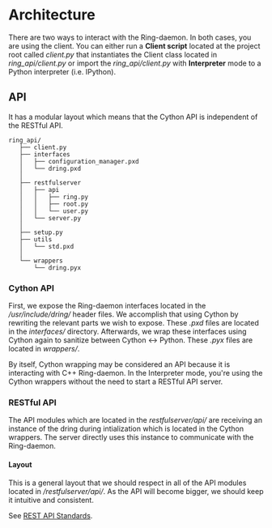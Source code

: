 # Architecture

There are two ways to interact with the Ring-daemon. In both cases, you are using the client. You can either run a **Client script** located at the project root called *client.py* that instantiates the Client class located in *ring_api/client.py* or import the *ring_api/client.py* with **Interpreter** mode to a Python interpreter (i.e. IPython).

## API

It has a modular layout which means that the Cython API is independent of the RESTful API.

    ring_api/
       ├── client.py
       ├── interfaces
       │   ├── configuration_manager.pxd
       │   └── dring.pxd
       │
       ├── restfulserver
       │   ├── api
       │   │   ├── ring.py
       │   │   ├── root.py
       │   │   └── user.py
       │   └── server.py
       │
       ├── setup.py
       ├── utils
       │   └── std.pxd
       │
       └── wrappers
           └── dring.pyx

### Cython API

First, we expose the Ring-daemon interfaces located in the */usr/include/dring/* header files. We accomplish that using Cython by rewriting the relevant parts we wish to expose. These *.pxd* files are located in the *interfaces/* directory. Afterwards, we wrap these interfaces using Cython again to sanitize between Cython <-> Python. These *.pyx* files are located in *wrappers/*.

By itself, Cython wrapping may be considered an API because it is interacting with C++ Ring-daemon. In the Interpreter mode, you're using the Cython wrappers without the need to start a RESTful API server.

### RESTful API

The API modules which are located in the *restfulserver/api/* are receiving an instance of the dring during intialization which is located in the Cython wrappers. The server directly uses this instance to communicate with the Ring-daemon.

#### Layout

This is a general layout that we should respect in all of the API modules located in */restfulserver/api/*. As the API will become bigger, we should keep it intuitive and consistent.

See [REST API Standards](https://github.com/sevaivanov/ring-api/wiki/REST-API-Standards).

